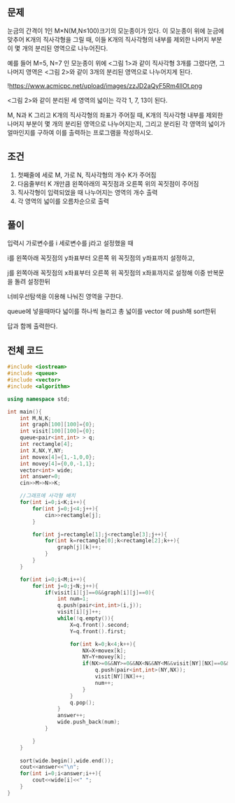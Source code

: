 ## 문제
눈금의 간격이 1인 M×N(M,N≤100)크기의 모눈종이가 있다. 이 모눈종이 위에 눈금에 맞추어 K개의 직사각형을 그릴 때, 이들 K개의 직사각형의 내부를 제외한 나머지 부분이 몇 개의 분리된 영역으로 나누어진다.

예를 들어 M=5, N=7 인 모눈종이 위에 <그림 1>과 같이 직사각형 3개를 그렸다면, 그 나머지 영역은 <그림 2>와 같이 3개의 분리된 영역으로 나누어지게 된다.

!https://www.acmicpc.net/upload/images/zzJD2aQyF5Rm4IlOt.png

<그림 2>와 같이 분리된 세 영역의 넓이는 각각 1, 7, 13이 된다.

M, N과 K 그리고 K개의 직사각형의 좌표가 주어질 때, K개의 직사각형 내부를 제외한 나머지 부분이 몇 개의 분리된 영역으로 나누어지는지, 그리고 분리된 각 영역의 넓이가 얼마인지를 구하여 이를 출력하는 프로그램을 작성하시오.
## 조건
1. 첫째줄에 세로 M, 가로 N, 직사각형의 개수 K가 주어짐
2. 다음줄부터 K 개만큼 왼쪽아래의 꼭짓점과 오른쪽 위의 꼭짓점이 주어짐
3. 직사각형이 입력되었을 때 나누어지는 영역의 개수 출력
4. 각 영역의 넓이를 오름차순으로 출력
## 풀이
입력시 가로변수를 i 세로변수를 j라고 설정했을 때 

i를 왼쪽아래 꼭짓점의 y좌표부터 오른쪽 위 꼭짓점의 y좌표까지 설정하고, 

j를 왼쪽아래 꼭짓점의 x좌표부터 오른쪽 위 꼭짓점의 x좌표까지로 설정해 이중 반복문을 돌려 설정한뒤

너비우선탐색을 이용해 나눠진 영역을 구한다.

queue에 넣을때마다 넓이를 하나씩 늘리고 총 넓이를 vector 에 push해 sort한뒤

답과 함께 출력한다.
## 전체 코드
```cpp
#include <iostream>
#include <queue>
#include <vector>
#include <algorithm>

using namespace std;

int main(){
    int M,N,K;
    int graph[100][100]={0};
    int visit[100][100]={0};
    queue<pair<int,int> > q;
    int rectamgle[4];
    int X,NX,Y,NY;
    int movex[4]={1,-1,0,0};
    int movey[4]={0,0,-1,1};
    vector<int> wide;
    int answer=0;
    cin>>M>>N>>K;

    //그래프에 사각형 배치
    for(int i=0;i<K;i++){
        for(int j=0;j<4;j++){
            cin>>rectamgle[j];
        }

        for(int j=rectamgle[1];j<rectamgle[3];j++){
            for(int k=rectamgle[0];k<rectamgle[2];k++){
                graph[j][k]++;
            }
        }
    }

    for(int i=0;i<M;i++){
        for(int j=0;j<N;j++){
            if(visit[i][j]==0&&graph[i][j]==0){
                int num=1;
                q.push(pair<int,int>(i,j));
                visit[i][j]++;
                while(!q.empty()){
                    X=q.front().second;
                    Y=q.front().first;

                    for(int k=0;k<4;k++){
                        NX=X+movex[k];
                        NY=Y+movey[k];
                        if(NX>=0&&NY>=0&&NX<N&&NY<M&&visit[NY][NX]==0&&graph[NY][NX]==0){
                            q.push(pair<int,int>(NY,NX));
                            visit[NY][NX]++;
                            num++;
                        }
                    }
                    q.pop();
                }
                answer++;
                wide.push_back(num);
            }

        }
    }
    
    sort(wide.begin(),wide.end());
    cout<<answer<<"\n";
    for(int i=0;i<answer;i++){
        cout<<wide[i]<<" ";
    }
}

```
